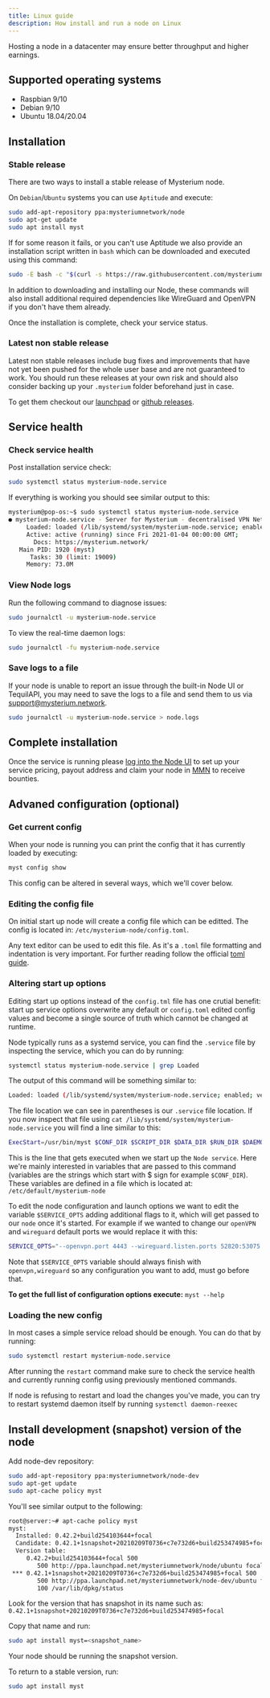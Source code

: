 ```yaml
---
title: Linux guide
description: How install and run a node on Linux
---
```


Hosting a node in a datacenter may ensure better throughput and higher earnings.
 
## Supported operating systems
- Raspbian 9/10
- Debian 9/10
- Ubuntu 18.04/20.04


## Installation

### Stable release 

There are two ways to install a stable release of Mysterium node.

On  `Debian`/`Ubuntu`  systems you can use  `Aptitude`  and execute:

```bash
sudo add-apt-repository ppa:mysteriumnetwork/node
sudo apt-get update
sudo apt install myst
```

If for some reason it fails, or you can't use Aptitude we also provide an installation script written in `bash` which can be downloaded and executed using this command:

```bash
sudo -E bash -c "$(curl -s https://raw.githubusercontent.com/mysteriumnetwork/node/master/install.sh)"
```

In addition to downloading and installing our Node, these commands will also install additional required dependencies like WireGuard and OpenVPN if you don't have them already.

Once the installation is complete, check your service status.

### Latest non stable release 

Latest non stable releases include bug fixes and improvements that have not yet been pushed
for the whole user base and are not guaranteed to work. You should run these releases at your own risk
and should also consider backing up your `.mysterium` folder beforehand just in case.

To get them checkout our [launchpad](https://launchpad.net/~mysteriumnetwork) or [github releases](https://github.com/mysteriumnetwork/node/tags).

## Service health 

### Check service health 

Post installation service check:
```bash
sudo systemctl status mysterium-node.service
```

If everything is working you should see similar output to this:

```bash
mysterium@pop-os:~$ sudo systemctl status mysterium-node.service 
● mysterium-node.service - Server for Mysterium - decentralised VPN Network
     Loaded: loaded (/lib/systemd/system/mysterium-node.service; enabled; vendor preset: enabled)
     Active: active (running) since Fri 2021-01-04 00:00:00 GMT;
       Docs: https://mysterium.network/
   Main PID: 1920 (myst)
      Tasks: 30 (limit: 19009)
     Memory: 73.0M
```

### View Node logs
Run the following command to diagnose issues:
```bash
sudo journalctl -u mysterium-node.service
```

To view the real-time daemon logs:

```bash
sudo journalctl -fu mysterium-node.service
```

### Save logs to a file
If your node is unable to report an issue through the built-in Node UI or TequilAPI, you may need to save the logs to a file and send them to us via [support@mysterium.network](mailto:support@mysterium.network).

```bash
sudo journalctl -u mysterium-node.service > node.logs
```

## Complete installation

Once the service is running please [log into the Node UI](/node-runners/node-ui/) to set up your service pricing, payout address and claim your node in [MMN](https://testnet2.mysterium.network) to receive bounties.

## Advaned configuration (optional)

### Get current config 

When your node is running you can print the config that it has currently loaded by executing:
```bash
myst config show
```

This config can be altered in several ways, which we'll cover below.

### Editing the config file

On initial start up node will create a config file which can be editted.
The config is located in: `/etc/mysterium-node/config.toml`.

Any text editor can be used to edit this file. As it's a `.toml` file formatting and
indentation is very important. For further reading follow the official [toml guide](https://toml.io/en/).

### Altering start up options

Editing start up options instead of the `config.tml` file has one crutial benefit: start up service options
overwrite any default or `config.toml` edited config values and become a single source of truth which cannot be changed at runtime.

Node typically runs as a systemd service, you can find the `.service` file by inspecting the service, which you can do
by running:
```bash
systemctl status mysterium-node.service | grep Loaded
```

The output of this command will be something similar to:
```bash
Loaded: loaded (/lib/systemd/system/mysterium-node.service; enabled; vendor preset: enabled)
```

The file location we can see in parentheses is our `.service` file location.
If you now inspect that file using `cat /lib/systemd/system/mysterium-node.service` you will find a line
similar to this:

```bash
ExecStart=/usr/bin/myst $CONF_DIR $SCRIPT_DIR $DATA_DIR $RUN_DIR $DAEMON_OPTS service --agreed-terms-and-conditions $SERVICE_OPTS
```

This is the line that gets executed when we start up the `Node service`. Here we're mainly interested in variables that are passed
to this command (variables are the strings which start with $ sign for example `$CONF_DIR`). These variables are defined in a file which is located at: `/etc/default/mysterium-node`

To edit the node configuration and launch options we want to edit the variable `$SERVICE_OPTS` adding additional flags to it, which will get passed
to our `node` once it's started. For example if we wanted to change our `openVPN` and `wireguard` default ports we would replace it with this:
```bash
SERVICE_OPTS="--openvpn.port 4443 --wireguard.listen.ports 52820:53075 openvpn,wireguard"
```

Note that `$SERVICE_OPTS` variable should always finish with `openvpn,wireguard` so any configuration you want to add, must go before that.

**To get the full list of configuration options execute:** `myst --help`

### Loading the new config 

In most cases a simple service reload should be enough. You can do that by running:
```bash
sudo systemctl restart mysterium-node.service 
```

After running the `restart` command make sure to check the service health and currently running config
using previously mentioned commands.

If node is refusing to restart and load the changes you've made, you can try to restart systemd daemon itself by running `systemctl daemon-reexec`

## Install development (snapshot) version of the node

Add node-dev repository:

```bash
sudo add-apt-repository ppa:mysteriumnetwork/node-dev
sudo apt-get update
sudo apt-cache policy myst
```

You'll see similar output to the following:

```bash
root@server:~# apt-cache policy myst
myst:
  Installed: 0.42.2+build254103644+focal
  Candidate: 0.42.1+1snapshot+20210209T0736+c7e732d6+build253474985+focal
  Version table:
     0.42.2+build254103644+focal 500
        500 http://ppa.launchpad.net/mysteriumnetwork/node/ubuntu focal/main amd64 Packages
 *** 0.42.1+1snapshot+20210209T0736+c7e732d6+build253474985+focal 500
        500 http://ppa.launchpad.net/mysteriumnetwork/node-dev/ubuntu focal/main amd64 Packages
        100 /var/lib/dpkg/status
```

Look for the version that has snapshot in its name such as:
`0.42.1+1snapshot+20210209T0736+c7e732d6+build253474985+focal`

Copy that name and run:
```bash
sudo apt install myst=<snapshot_name>
```

Your node should be running the snapshot version.

To return to a stable version, run:
```bash
sudo apt install myst
```
